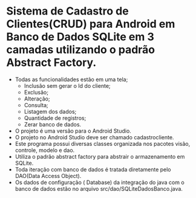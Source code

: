 # Sistema de Cadastro de Clientes(CRUD) para Android em Banco de Dados SQLite em 3 camadas utilizando o padrão Abstract Factory.
- Todas as funcionalidades estão em uma tela;
	- Inclusão sem gerar o Id do cliente;  
	- Exclusão;
	- Alteração;
	- Consulta;
	- Listagem dos dados;
	- Quantidade de registros;
	- Zerar banco de dados.
 - O projeto é uma versão para o Android Studio.<br> 
 - O projeto no Android Studio deve ser chamado cadastrocliente.<br>
 - Este programa possui diversas classes organizada nos pacotes visão, controle, modelo e dao.<br>
 - Utiliza o padrão abstract factory para abstrair o armazenamento em SQLite.
 - Toda iteração com banco de dados é tratada diretamente pelo DAO(Data Access Object).<br>
 - Os dados de configuração ( Database) da integração do java com o banco de dados estão no arquivo src/dao/SQLiteDadosBanco.java.<br>
 


